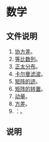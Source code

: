 # 数学

## 文件说明

1. [协方差](./Covariance/)。
2. [等比数列](./GeometricSeries/)。
3. [正太分布](./NormalDistribution/)。
4. [卡尔曼滤波](./KalmanFilter/)。
5. [矩阵的迹](./MatrixTrace/)。
6. [矩阵的转置](./MatrixTransposition/)。
7. [动量](./Momentum/)。
8. [方差](./variance/)。
9. []()：。

## 说明

&emsp;&emsp;